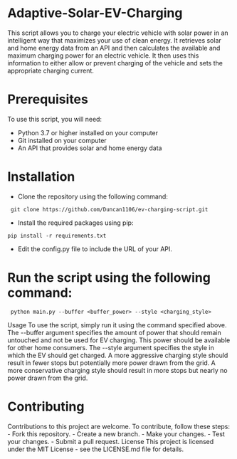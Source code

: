 # Adaptive-Solar-EV-Charging

This script allows you to charge your electric vehicle with solar power in an intelligent way that maximizes your use of clean energy. It retrieves solar and home energy data from an API and then calculates the available and maximum charging power for an electric vehicle. It then uses this information to either allow or prevent charging of the vehicle and sets the appropriate charging current.

 # Prerequisites
  To use this script, you will need:

   - Python 3.7 or higher installed on your computer
   - Git installed on your computer
   - An API that provides solar and home energy data
 # Installation
  - Clone the repository using the following command:
  ```
   git clone https://github.com/Duncan1106/ev-charging-script.git
  ```
  - Install the required packages using pip:
  ``` 
  pip install -r requirements.txt
  ```
  - Edit the config.py file to include the URL of your API.

 # Run the script using the following command:
  ```
   python main.py --buffer <buffer_power> --style <charging_style>
  ```
Usage
To use the script, simply run it using the command specified above. The --buffer argument specifies the amount of power that should remain untouched and not be used for EV charging. This power should be available for other home consumers. The --style argument specifies the style in which the EV should get charged. A more aggressive charging style should result in fewer stops but potentially more power drawn from the grid. A more conservative charging style should result in more stops but nearly no power drawn from the grid.

 # Contributing
  Contributions to this project are welcome. To contribute, follow these steps:
    - Fork this repository.
    - Create a new branch.
    - Make your changes.
    - Test your changes.
    - Submit a pull request.
License
This project is licensed under the MIT License - see the LICENSE.md file for details.
